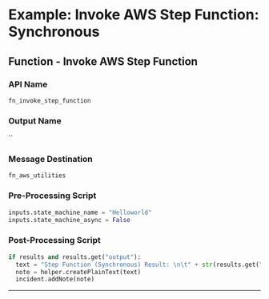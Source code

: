 <!--
    DO NOT MANUALLY EDIT THIS FILE
    THIS FILE IS AUTOMATICALLY GENERATED WITH resilient-sdk codegen
    Generated with resilient-sdk v51.0.4.0.1351
-->

# Example: Invoke AWS Step Function: Synchronous

## Function - Invoke AWS Step Function

### API Name
`fn_invoke_step_function`

### Output Name
``

### Message Destination
`fn_aws_utilities`

### Pre-Processing Script
```python
inputs.state_machine_name = "Helloworld"
inputs.state_machine_async = False
```

### Post-Processing Script
```python
if results and results.get("output"):
  text = "Step Function (Synchronous) Result: \n\t" + str(results.get("output"))
  note = helper.createPlainText(text)
  incident.addNote(note)
```

---

